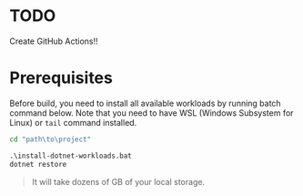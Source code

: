# TODO

Create GitHub Actions!!



# Prerequisites

Before build, you need to install all available workloads by running batch command below. Note that you need to have WSL (Windows Subsystem for Linux) or `tail` command installed.

```bat
cd "path\to\project"

.\install-dotnet-workloads.bat
dotnet restore
```

> It will take dozens of GB of your local storage.
